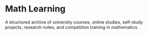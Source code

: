 # Math Learning

A structured archive of university courses, online studies, self-study projects, research notes, and competition training in mathematics.